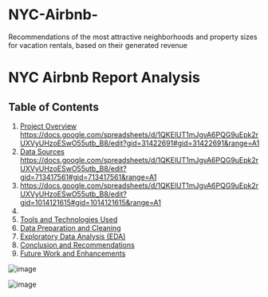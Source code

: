 # NYC-Airbnb-
Recommendations of the most attractive neighborhoods and property sizes for vacation rentals, based on their generated revenue

# NYC Airbnb Report Analysis

## Table of Contents

1. [Project Overview](#project-overview) https://docs.google.com/spreadsheets/d/1QKElUT1mJgvA6PQG9uEpk2rUXVyUHzoESwO55utb_B8/edit?gid=31422691#gid=31422691&range=A1
2. [Data Sources](#data-sources) https://docs.google.com/spreadsheets/d/1QKElUT1mJgvA6PQG9uEpk2rUXVyUHzoESwO55utb_B8/edit?gid=713417561#gid=713417561&range=A1
3. https://docs.google.com/spreadsheets/d/1QKElUT1mJgvA6PQG9uEpk2rUXVyUHzoESwO55utb_B8/edit?gid=1014121615#gid=1014121615&range=A1
4. 
5. [Tools and Technologies Used](#tools-and-technologies-used)
6. [Data Preparation and Cleaning](#data-preparation-and-cleaning)
7. [Exploratory Data Analysis (EDA)](#exploratory-data-analysis-eda)
8. [Conclusion and Recommendations](#conclusion-and-recommendations)
9. [Future Work and Enhancements](#future-work-and-enhancements)

![image](https://github.com/user-attachments/assets/723fa950-41f8-455d-b8db-7ca2622846a7)

![image](https://github.com/user-attachments/assets/9aec7893-5c17-42f1-ac00-c9253054a3de)
